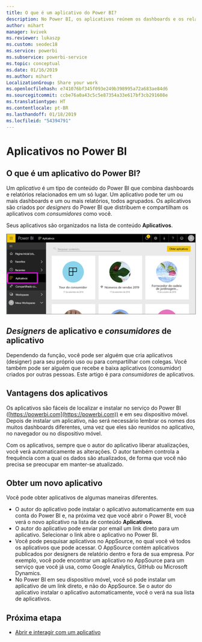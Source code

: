 ```yaml
---
title: O que é um aplicativo do Power BI?
description: No Power BI, os aplicativos reúnem os dashboards e os relatórios relacionados em um só local.
author: mihart
manager: kvivek
ms.reviewer: lukaszp
ms.custom: seodec18
ms.service: powerbi
ms.subservice: powerbi-service
ms.topic: conceptual
ms.date: 01/16/2019
ms.author: mihart
LocalizationGroup: Share your work
ms.openlocfilehash: e741076bf345f093e249b398995a72a683ae84d6
ms.sourcegitcommit: ccbe76a0a43c5c5e87354a33e617bf3cb291608e
ms.translationtype: HT
ms.contentlocale: pt-BR
ms.lasthandoff: 01/18/2019
ms.locfileid: "54394791"
---
```

# <a name="apps-in-power-bi"></a>Aplicativos no Power BI
## <a name="what-is-a-power-bi-app"></a>O que é um aplicativo do Power BI?
Um *aplicativo* é um tipo de conteúdo do Power BI que combina dashboards e relatórios relacionados em um só lugar. Um aplicativo pode ter um ou mais dashboards e um ou mais relatórios, todos agrupados. Os aplicativos são criados por *designers* do Power BI que distribuem e compartilham os aplicativos com *consumidores* como você. 

Seus aplicativos são organizados na lista de conteúdo **Aplicativos**.

![Aplicativos no Power BI](./media/end-user-apps/power-bi-apps-nav.png)

## <a name="app-designers-and-app-consumers"></a>***Designers*** de aplicativo e ***consumidores*** de aplicativo
Dependendo da função, você pode ser alguém que cria aplicativos (designer) para seu próprio uso ou para compartilhar com colegas. Você também pode ser alguém que recebe e baixa aplicativos (consumidor) criados por outras pessoas. Este artigo é para *consumidores* de aplicativos.

## <a name="advantages-of-apps"></a>Vantagens dos aplicativos
Os aplicativos são fáceis de localizar e instalar no serviço do Power BI ([https://powerbi.com](https://powerbi.com)) e em seu dispositivo móvel. Depois de instalar um aplicativo, não será necessário lembrar os nomes dos muitos dashboards diferentes, uma vez que eles são reunidos no aplicativo, no navegador ou no dispositivo móvel.


Com os aplicativos, sempre que o autor do aplicativo liberar atualizações, você verá automaticamente as alterações. O autor também controla a frequência com a qual os dados são atualizados, de forma que você não precisa se preocupar em manter-se atualizado. 

<!-- add conceptual art -->
## <a name="get-a-new-app"></a>Obter um novo aplicativo
Você pode obter aplicativos de algumas maneiras diferentes. 
- O autor do aplicativo pode instalar o aplicativo automaticamente em sua conta do Power BI e, na próxima vez que você abrir o Power BI, você verá o novo aplicativo na lista de conteúdo **Aplicativos**. 
- O autor do aplicativo pode enviar por email um link direto para um aplicativo. Selecionar o link abre o aplicativo no Power BI.
- Você pode pesquisar aplicativos no AppSource, no qual você vê todos os aplicativos que pode acessar. O AppSource contém aplicativos publicados por designers de relatório dentro e fora de sua empresa. Por exemplo, você pode encontrar um aplicativo no AppSource para um serviço que você já usa, como Google Analytics, GitHub ou Microsoft Dynamics. 
- No Power BI em seu dispositivo móvel, você só pode instalar um aplicativo de um link direto, e não do AppSource. Se o autor do aplicativo instalar o aplicativo automaticamente, você o verá na sua lista de aplicativos.


## <a name="next-step"></a>Próxima etapa
* [Abrir e interagir com um aplicativo](end-user-app-view.md)

